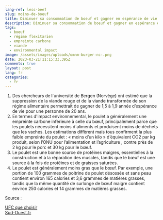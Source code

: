 ```yaml
---
lang-ref: less-beef
slug: moins-de-boeuf
title: Diminuer sa consommation de boeuf et gagner en espérance de vie !
description: Diminuer sa consommation de boeuf et gagner en espérance de vie !
tags:
  - boeuf
  - régime flexitarien
  - empreinte carbone
  - viande
  - environmental impact
image: /assets/images/uploads/omnm-burger-nc-.png
date: 2023-03-21T11:15:33.395Z
comments: true
layout: post
lang: fr
categories:
  - fr
---
```

1. Des chercheurs de l'université de Bergen (Norvège) ont estimé que la suppression de la viande rouge et de la viande transformée de son régime alimentaire permettrait de gagner de 1,5 à 1,9 année d’espérance de vie pour une personne de 20 ans. 
2. En termes d'impact environnemental, le poulet a généralement une empreinte carbone inférieure à celle du bœuf, principalement parce que les poulets nécessitent moins d'aliments et produisent moins de déchets que les vaches. Les estimations diffèrent mais tous confirment la plus faible empreinte du poulet : « moins d’un kilo » d’équivalent CO2 par kg produit, selon l’ONU pour l’alimentation et l’agriculture , contre près de 2 kg pour le porc et 30 kg pour le bœuf.
3. Le poulet est une bonne source de protéines maigres, essentielles à la construction et à la réparation des muscles, tandis que le bœuf est une source à la fois de protéines et de graisses saturées.
4. Le poulet est généralement moins gras que le bœuf. Par exemple, une portion de 100 grammes de poitrine de poulet désossée et sans peau contient environ 165 calories et 3,6 grammes de matières grasses, tandis que la même quantité de surlonge de bœuf maigre contient environ 250 calories et 14 grammes de matières grasses.

Source : 

[UFC que choisir ](https://www.quechoisir.org/actualite-changements-alimentaires-jusqu-a-13-annees-de-vie-gagnees-n98597/)\
[Sud-Ouest.fr ](https://www.sudouest.fr/environnement/le-poulet-est-il-vraiment-la-meilleure-viande-pour-le-climat-17260520.php#)